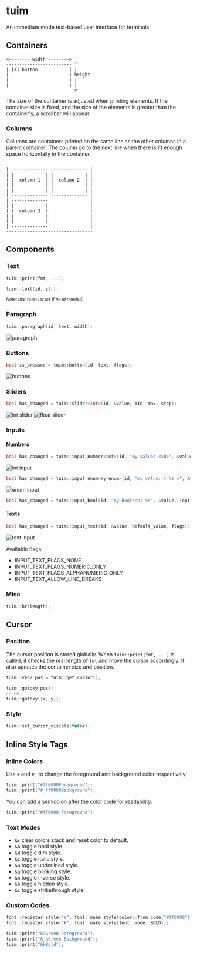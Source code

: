 # tuim
An immediate mode text-based user interface for terminals.

## Containers

```
<-------- width -------->  
------------------------- ^  
| [X] button            | |  
|                       | height  
|                       | |  
|                       | |  
------------------------- v  
```

The size of the container is adjusted when printing elements. If the container size is fixed, and
the size of the elements is greater than the container's, a scrollbar will appear.


### Columns

Columns are containers printed on the same line as the other columns in a parent container.
The column go to the next line when there isn't enough space horizontally in the container.

```
---------------------------------
| -------------- -------------- |
| |            | |            | |
| |  column 1  | |  column 2  | |
| |            | |            | |
| |            | |            | |
| -------------- -------------- |
| --------------                |
| |            |                |
| |  column 3  |                |
| |            |                |
| |            |                |
| --------------                |
---------------------------------
```

## Components

### Text

```cpp
tuim::print(fmt, ...);
```

```cpp
tuim::text(id, str);
```
<small><i>Note: use `tuim::print` if no id needed.</i></small>

### Paragraph

```cpp
tuim::paragraph(id, text, width);
```
![paragraph](https://cdn.discordapp.com/attachments/1137766959203745863/1185100857101004831/paragraph.gif)

### Buttons

```cpp
bool is_pressed = tuim::button(id, text, flags);
```
![buttons](https://cdn.discordapp.com/attachments/1137766959203745863/1185101731810521149/buttons.gif)

### Sliders

```cpp
bool has_changed = tuim::slider<int>(id, &value, min, max, step);
```
![int slider](https://cdn.discordapp.com/attachments/1137766959203745863/1185101001406042152/int-slider.gif)
![float slider](https://cdn.discordapp.com/attachments/1137766959203745863/1185100419819647016/float-slider.gif)

### Inputs

#### Numbers
```cpp
bool has_changed = tuim::input_number<int>(id, "my value: <%d>", &value, min, max, step);
```
![int input](https://cdn.discordapp.com/attachments/1137766959203745863/1185103040613720124/int-input.gif)

```cpp
bool has_changed = tuim::input_enum<my_enum>(id, "my value: < %s >", &value, max, labels);
```
![enum input](https://cdn.discordapp.com/attachments/1137766959203745863/1185101123955195924/enum-input.gif)

```cpp
bool has_changed = tuim::input_bool(id, "my boolean: %s", &value, [optional] labels);
```

#### Texts
```cpp
bool has_changed = tuim::input_text(id, &value, default_value, flags);
```
![text input](https://cdn.discordapp.com/attachments/1137766959203745863/1185100683821723708/text-input.gif)

Available flags:
- INPUT_TEXT_FLAGS_NONE
- INPUT_TEXT_FLAGS_NUMERIC_ONLY
- INPUT_TEXT_FLAGS_ALPHANUMERIC_ONLY
- INPUT_TEXT_ALLOW_LINE_BREAKS

### Misc

```cpp
tuim::hr(length);
```

## Cursor

### Position

The cursor position is stored globally. When `tuim::print(fmt, ...)` is called, it checks the real length of `fmt` and move the cursor accordingly.
It also updates the container size and position.

```cpp
tuim::vec2 pos = tuim::get_cursor();
```

```cpp
tuim::gotoxy(pos);
// OR
tuim::gotoxy({x, y});
```

### Style

```cpp
tuim::set_cursor_visible(false);
```

## Inline Style Tags

### Inline Colors

Use `#` and `#_` to change the foreground and background color respectively:

```cpp
tuim::print("#ff0000Foreground");
tuim::print("#_ff0000Background");
```

You can add a semicolon after the color code for readability:

```cpp
tuim::print("#ff0000;Foreground");
```

### Text Modes

- `&r` clear colors stack and reset color to default.  
- `&b` toggle bold style.
- `&d` toggle dim style.
- `&i` toggle italic style.
- `&u` toggle underlined style.
- `&g` toggle blinking style.
- `&n` toggle inverse style.
- `&h` toggle hidden style.
- `&s` toggle strikethrough style.

### Custom Codes

```cpp
font::register_style("a", font::make_style(color::from_code("#ff0000")));
font::register_style("k", font::make_style(font::mode::BOLD));

tuim::print("&aGreen Foreground");
tuim::print("&_aGreen Background");
tuim::print("&kBold");
```